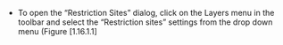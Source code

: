 

-   To open the &ldquo;Restriction Sites&rdquo; dialog, click on the Layers menu in
    the toolbar and select the &ldquo;Restriction sites&rdquo; settings from the
    drop down menu (Figure&nbsp;[1.16.1.1]